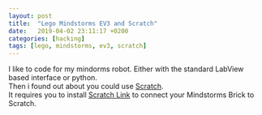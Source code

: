 ```yaml
---
layout: post
title:  "Lego Mindstorms EV3 and Scratch"
date:   2019-04-02 23:11:17 +0200
categories: [hacking]
tags: [lego, mindstorms, ev3, scratch]
---
```

I like to code for my mindorms robot. Either with the standard LabView based interface or python.  
Then i found out about you could use [Scratch](https://scratch.mit.edu/).  
It requires you to install [Scratch Link](https://scratch.mit.edu/ev3) to connect your Mindstorms Brick to Scratch.
